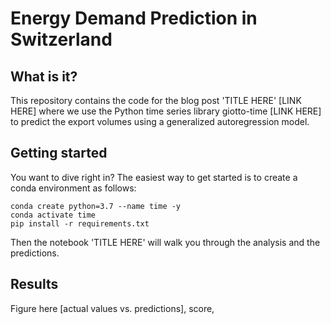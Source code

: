 # Energy Demand Prediction in Switzerland

## What is it?
This repository contains the code for the blog post 'TITLE HERE' [LINK HERE] where we use the Python time series library giotto-time [LINK HERE] to predict the export volumes using a generalized autoregression model. 

## Getting started
You want to dive right in? The easiest way to get started is to create a conda environment as follows:
```
conda create python=3.7 --name time -y
conda activate time
pip install -r requirements.txt
```
Then the notebook 'TITLE HERE' will walk you through the analysis and the predictions.

## Results

Figure here [actual values vs. predictions], score, 
